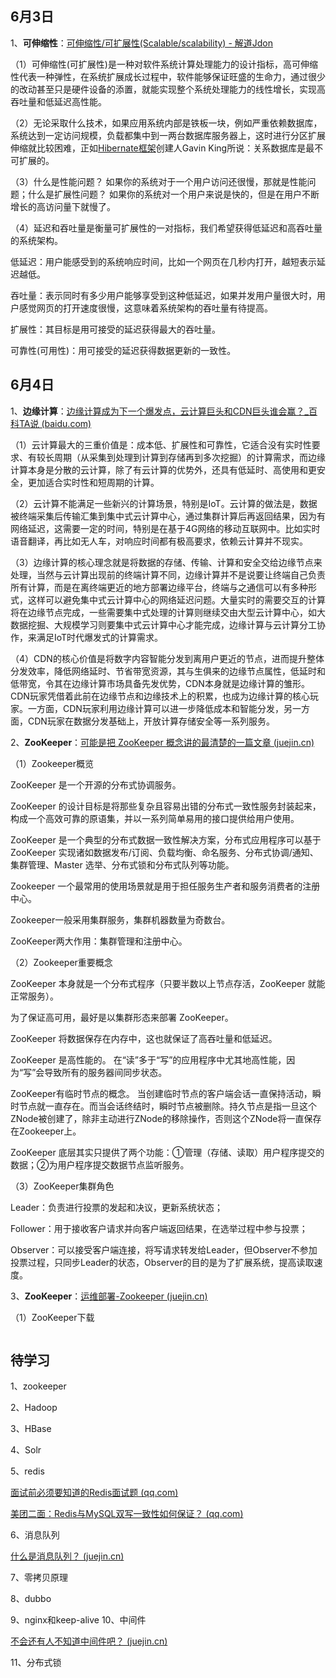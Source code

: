 ## 6月3日

1、**可伸缩性**：[可伸缩性/可扩展性(Scalable/scalability) - 解道Jdon](https://www.jdon.com/scalable.html)

（1）可伸缩性(可扩展性)是一种对软件系统计算处理能力的设计指标，高可伸缩性代表一种弹性，在系统扩展成长过程中，软件能够保证旺盛的生命力，通过很少的改动甚至只是硬件设备的添置，就能实现整个系统处理能力的线性增长，实现高吞吐量和低延迟高性能。

（2）无论采取什么技术，如果应用系统内部是铁板一块，例如严重依赖数据库，系统达到一定访问规模，负载都集中到一两台数据库服务器上，这时进行分区扩展伸缩就比较困难，正如[Hibernate框架](https://www.jdon.com/dl/best/hibernate.htm)创建人Gavin King所说：关系数据库是最不可扩展的。

（3）什么是性能问题？ 如果你的系统对于一个用户访问还很慢，那就是性能问题；什么是扩展性问题？ 如果你的系统对一个用户来说是快的，但是在用户不断增长的高访问量下就慢了。

（4）延迟和吞吐量是衡量可扩展性的一对指标，我们希望获得低延迟和高吞吐量的系统架构。

低延迟：用户能感受到的系统响应时间，比如一个网页在几秒内打开，越短表示延迟越低。

吞吐量：表示同时有多少用户能够享受到这种低延迟，如果并发用户量很大时，用户感觉网页的打开速度很慢，这意味着系统架构的吞吐量有待提高。

扩展性：其目标是用可接受的延迟获得最大的吞吐量。

可靠性(可用性)：用可接受的延迟获得数据更新的一致性。

## 6月4日

1、**边缘计算**：[边缘计算成为下一个爆发点，云计算巨头和CDN巨头谁会赢？_百科TA说 (baidu.com)](https://baike.baidu.com/tashuo/browse/content?id=60005a46c676726713e12e07&lemmaId=9044985&fromLemmaModule=pcBottom)

（1）云计算最大的三重价值是：成本低、扩展性和可靠性，它适合没有实时性要求、有较长周期（从采集到处理到计算到存储再到多次挖掘）的计算需求，而边缘计算本身是分散的云计算，除了有云计算的优势外，还具有低延时、高使用和更安全，更加适合实时性和短周期的计算。

（2）云计算不能满足一些新兴的计算场景，特别是IoT。云计算的做法是，数据被终端采集后传输汇集到集中式云计算中心，通过集群计算后再返回结果，因为有网络延迟，这需要一定的时间，特别是在基于4G网络的移动互联网中。比如实时语音翻译，再比如无人车，对响应时间都有极高要求，依赖云计算并不现实。

（3）边缘计算的核心理念就是将数据的存储、传输、计算和安全交给边缘节点来处理，当然与云计算出现前的终端计算不同，边缘计算并不是说要让终端自己负责所有计算，而是在离终端更近的地方部署边缘平台，终端与之通信可以有多种形式，这样可以避免集中式云计算中心的网络延迟问题。大量实时的需要交互的计算将在边缘节点完成，一些需要集中式处理的计算则继续交由大型云计算中心，如大数据挖掘、大规模学习则要集中式云计算中心才能完成，边缘计算与云计算分工协作，来满足IoT时代爆发式的计算需求。

（4）CDN的核心价值是将数字内容智能分发到离用户更近的节点，进而提升整体分发效率，降低网络延时、节省带宽资源，其与生俱来的边缘节点属性，低延时和低带宽，令其在边缘计算市场具备先发优势，CDN本身就是边缘计算的雏形。CDN玩家凭借着此前在边缘节点和边缘技术上的积累，也成为边缘计算的核心玩家。一方面，CDN玩家利用边缘计算可以进一步降低成本和智能分发，另一方面，CDN玩家在数据分发基础上，开放计算存储安全等一系列服务。

2、**ZooKeeper**：[可能是把 ZooKeeper 概念讲的最清楚的一篇文章 (juejin.cn)](https://juejin.cn/post/6844903677367418893)

（1）Zookeeper概览

ZooKeeper 是一个开源的分布式协调服务。

ZooKeeper 的设计目标是将那些复杂且容易出错的分布式一致性服务封装起来，构成一个高效可靠的原语集，并以一系列简单易用的接口提供给用户使用。

ZooKeeper 是一个典型的分布式数据一致性解决方案，分布式应用程序可以基于 ZooKeeper 实现诸如数据发布/订阅、负载均衡、命名服务、分布式协调/通知、集群管理、Master 选举、分布式锁和分布式队列等功能。

Zookeeper 一个最常用的使用场景就是用于担任服务生产者和服务消费者的注册中心。 

Zookeeper一般采用集群服务，集群机器数量为奇数台。

ZooKeeper两大作用：集群管理和注册中心。

（2）Zookeeper重要概念

ZooKeeper  本身就是一个分布式程序（只要半数以上节点存活，ZooKeeper  就能正常服务）。

为了保证高可用，最好是以集群形态来部署 ZooKeeper。

ZooKeeper  将数据保存在内存中，这也就保证了高吞吐量和低延迟。

ZooKeeper 是高性能的。 在“读”多于“写”的应用程序中尤其地高性能，因为“写”会导致所有的服务器间同步状态。

ZooKeeper有临时节点的概念。 当创建临时节点的客户端会话一直保持活动，瞬时节点就一直存在。而当会话终结时，瞬时节点被删除。持久节点是指一旦这个ZNode被创建了，除非主动进行ZNode的移除操作，否则这个ZNode将一直保存在Zookeeper上。

ZooKeeper 底层其实只提供了两个功能：①管理（存储、读取）用户程序提交的数据；②为用户程序提交数据节点监听服务。

（3）ZooKeeper集群角色

Leader：负责进行投票的发起和决议，更新系统状态；

Follower：用于接收客户请求并向客户端返回结果，在选举过程中参与投票；

Observer：可以接受客户端连接，将写请求转发给Leader，但Observer不参加投票过程，只同步Leader的状态，Observer的目的是为了扩展系统，提高读取速度。

3、**ZooKeeper**：[运维部署-Zookeeper (juejin.cn)](https://juejin.cn/post/6844904024144085005#heading-10)

（1）ZooKeeper下载

```

```



## 待学习

1、zookeeper

2、Hadoop

3、HBase

4、Solr

5、redis

[面试前必须要知道的Redis面试题 (qq.com)](https://mp.weixin.qq.com/s?__biz=MzI4Njg5MDA5NA==&mid=2247484609&idx=1&sn=4c053236699fde3c2db1241ab497487b&chksm=ebd745c0dca0ccd682e91938fc30fa947df1385b06d6ae9bb52514967b0736c66684db2f1ac9&token=177635168&lang=zh_CN#rd)

[美团二面：Redis与MySQL双写一致性如何保证？ (qq.com)](https://mp.weixin.qq.com/s?__biz=MzkwMDE1MzkwNQ==&mid=2247499396&idx=1&sn=87fbb610b56969c333b8f352330a30ae&chksm=c04ae9daf73d60cce50aa317229f808fc84566f2e21ef995350020d2b779ec21aa17ab106753&scene=132#wechat_redirect)

6、消息队列

[什么是消息队列？ (juejin.cn)](https://juejin.cn/post/6844903817348136968)

7、零拷贝原理

8、dubbo

9、nginx和keep-alive
10、中间件

[不会还有人不知道中间件吧？ (juejin.cn)](https://juejin.cn/post/6882932453674057735)

11、分布式锁

